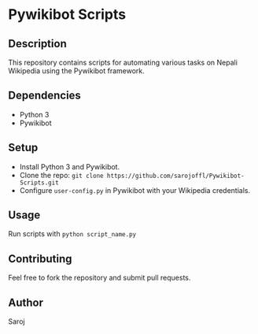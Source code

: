 # Pywikibot Scripts

## Description
This repository contains scripts for automating various tasks on Nepali Wikipedia using the Pywikibot framework.

## Dependencies
- Python 3
- Pywikibot

## Setup
- Install Python 3 and Pywikibot.
- Clone the repo: `git clone https://github.com/sarojoffl/Pywikibot-Scripts.git`
- Configure `user-config.py` in Pywikibot with your Wikipedia credentials.

## Usage
Run scripts with `python script_name.py`

## Contributing
Feel free to fork the repository and submit pull requests.

## Author
Saroj
